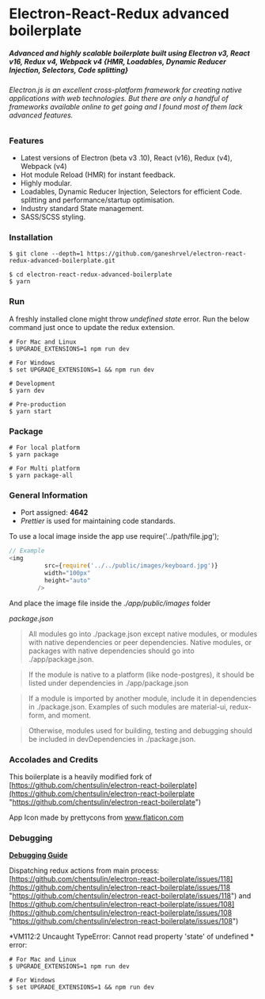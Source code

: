 # Electron-React-Redux advanced boilerplate

##### Advanced and highly scalable boilerplate built using Electron v3, React v16, Redux v4, Webpack v4 {HMR, Loadables, Dynamic Reducer Injection, Selectors, Code splitting}

###### Electron.js is an excellent cross-platform framework for creating native applications with web technologies. But there are only a handful of frameworks available online to get going and I found most of them lack advanced features.

### Features
- Latest versions of Electron (beta v3 .10), React (v16), Redux (v4), Webpack (v4)
- Hot module Reload (HMR) for instant feedback.
- Highly modular.
- Loadables, Dynamic Reducer Injection, Selectors for efficient Code. splitting and performance/startup optimisation.
- Industry standard State management.
- SASS/SCSS styling.

### Installation
```shell
$ git clone --depth=1 https://github.com/ganeshrvel/electron-react-redux-advanced-boilerplate.git

$ cd electron-react-redux-advanced-boilerplate
$ yarn
```

### Run
A freshly installed clone might throw *undefined state* error. Run the below command just once to update the redux extension.
```shell
# For Mac and Linux
$ UPGRADE_EXTENSIONS=1 npm run dev

# For Windows
$ set UPGRADE_EXTENSIONS=1 && npm run dev
```

```shell
# Development
$ yarn dev

# Pre-production
$ yarn start

```

### Package
```shell
# For local platform
$ yarn package

# For Multi platform
$ yarn package-all
```

### General Information
- Port assigned: **4642**
- *Prettier* is used for maintaining code standards.

To use a local image inside the app use require('../path/file.jpg');
```javascript
// Example
<img
          src={require('../../public/images/keyboard.jpg')}
          width="100px"
          height="auto"
        />
```
And place the image file inside the *./app/public/images* folder

*package.json*

> All modules go into ./package.json except native modules, or modules with native dependencies or peer dependencies. Native modules, or packages with native dependencies should go into ./app/package.json.

> If the module is native to a platform (like node-postgres), it should be listed under dependencies in ./app/package.json

> If a module is imported by another module, include it in dependencies in ./package.json. Examples of such modules are material-ui, redux-form, and moment.

> Otherwise, modules used for building, testing and debugging should be included in devDependencies in ./package.json.

### Accolades and Credits
This boilerplate is a heavily modified fork of [https://github.com/chentsulin/electron-react-boilerplate](https://github.com/chentsulin/electron-react-boilerplate "https://github.com/chentsulin/electron-react-boilerplate")

 App Icon made by prettycons from www.flaticon.com
 
 ### Debugging
 
**[Debugging Guide](https://github.com/chentsulin/electron-react-boilerplate/issues/400 "Debugging Guide")**
 
 Dispatching redux actions from main process:
 [https://github.com/chentsulin/electron-react-boilerplate/issues/118](https://github.com/chentsulin/electron-react-boilerplate/issues/118 "https://github.com/chentsulin/electron-react-boilerplate/issues/118")
 and
 [https://github.com/chentsulin/electron-react-boilerplate/issues/108](https://github.com/chentsulin/electron-react-boilerplate/issues/108 "https://github.com/chentsulin/electron-react-boilerplate/issues/108")

*VM112:2 Uncaught TypeError: Cannot read property 'state' of undefined * error:
```shell
# For Mac and Linux
$ UPGRADE_EXTENSIONS=1 npm run dev

# For Windows
$ set UPGRADE_EXTENSIONS=1 && npm run dev
```
